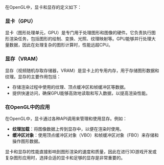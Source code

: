 在OpenGL中，显卡和显存的定义如下：

### 显卡（GPU）
显卡（图形处理单元，GPU）是专门用于处理图形和图像的硬件。它负责执行图形渲染任务，包括图形的绘制、变换、光照、纹理映射等。GPU能够并行处理大量数据，因此在处理复杂的图形计算时，性能远超CPU。

### 显存（VRAM）
显存（视频随机存取存储器，VRAM）是显卡上的专用内存，用于存储图形数据和纹理。显存的主要作用包括：
- 存储渲染过程中使用的纹理、顶点缓冲区和帧缓冲区等数据。
- 提供快速访问，确保GPU能够高效地读取和写入数据，以提高渲染性能。

### 在OpenGL中的应用
在OpenGL中，显卡通过各种API调用来管理和使用显存。例如：
- **纹理加载**：将图像数据上传到显存中，以便在渲染时使用。
- **缓冲区对象**：使用顶点缓冲区对象（VBO）和帧缓冲区对象（FBO）来存储和操作图形数据。

显卡和显存的性能直接影响到图形渲染的速度和质量，因此在进行3D游戏开发或复杂图形应用时，选择合适的显卡和足够的显存是非常重要的。